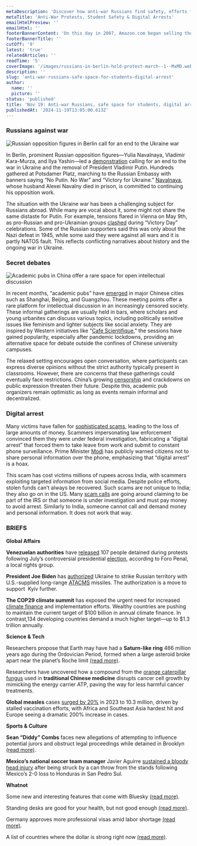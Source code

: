 ```yaml
---
metaDescription: 'Discover how anti-war Russians find safety, efforts for student safe spaces, and the rise of digital arrests.'
metaTitle: 'Anti-War Protests, Student Safety & Digital Arrests'
emailHtmlPreview: ''
emailHtml: ''
footerBannerContent: 'On this day in 2007, Amazon.com began selling the Kindle, a wireless electronic reading device that played a key role in popularizing e-books.'
footerBannerTitle: ''
cutOff: '9'
latest: 'true'
relatedArticles: ''
readTime: '5'
coverImage: '/images/russians-in-berlin-hold-protest-march--1--MxMD.webp'
description: ''
slug: 'anti-war-russians-safe-space-for-students-digital-arrest'
author:
  name: ''
  picture: ''
status: 'published'
title: 'Nov 19: Anti-war Russians, safe space for students, digital arrest'
publishedAt: '2024-11-19T13:05:00.613Z'
---
```


### Russians against war

![Russian opposition figures in Berlin call for an end to the Ukraine war](/images/russians-in-berlin-hold-protest-march--1--I3Mj.webp)

In Berlin, prominent Russian opposition figures—Yulia Navalnaya, Vladimir Kara-Murza, and Ilya Yashin—led a [demonstration](https://www.dw.com/en/russian-opposition-in-exile-holds-berlin-protest-march/a-70804993) calling for an end to the war in Ukraine and the removal of President Vladimir Putin. Hundreds gathered at Potsdamer Platz, marching to the Russian Embassy with banners saying “No Putin. No War” and “Victory for Ukraine.” [Navalnaya](https://www.bbc.com/news/articles/ce9g4ln2d8eo), whose husband Alexei Navalny died in prison, is committed to continuing his opposition work.

The situation with the Ukraine war has been a challenging subject for Russians abroad. While many are vocal about it, some might not share the same distaste for Putin. For example, tensions flared in Vienna on May 9th, as pro-Russian and pro-Ukrainian groups [clashed](https://www.newsweek.com/russians-ukrainians-face-off-vienna-over-9th-may-victory-day-1799284) during “Victory Day” celebrations. Some of the Russian supporters said this was only about the Nazi defeat in 1945, while some said they were against all wars and it is partly NATOS fault. This reflects conflicting narratives about history and the ongoing war in Ukraine.

### Secret debates

![Academic pubs in China offer a rare space for open intellectual discussion](/images/young-chinese-flock-to--academic-pubs--as-space-for-free-expression-shrinks--1--I0Nj.webp)

In recent months, “academic pubs” have [emerged](https://edition.cnn.com/2024/11/15/china/china-academic-pubs-intl-hnk/index.html) in major Chinese cities such as Shanghai, Beijing, and Guangzhou. These meeting points offer a rare platform for intellectual discussion in an increasingly censored society. These informal gatherings are usually held in bars, where scholars and young urbanites can discuss various topics, including politically sensitive issues like feminism and lighter subjects like social anxiety. They are inspired by Western initiatives like “[Cafe Scientifique](http://cafescientifique.org/),” the sessions have gained popularity, especially after pandemic lockdowns, providing an alternative space for debate outside the confines of Chinese university campuses.

The relaxed setting encourages open conversation, where participants can express diverse opinions without the strict authority typically present in classrooms. However, there are concerns that these gatherings could eventually face restrictions. China’s growing [censorship](https://www.hrw.org/reports/2006/china0806/3.htm) and crackdowns on public expression threaten their future. Despite this, academic pub organizers remain optimistic as long as events remain informal and decentralized.

### Digital arrest

Many victims have fallen for [sophisticated scams](https://www.bbc.com/news/articles/cdrdyxk4k4ro), leading to the loss of large amounts of money. Scammers impersonating law enforcement convinced them they were under federal investigation, fabricating a “digital arrest” that forced them to take leave from work and submit to constant phone surveillance. Prime Minister [Modi](https://www.bbc.com/news/articles/cze3302zxr9o) has publicly warned citizens not to share personal information over the phone, emphasizing that “digital arrest” is a hoax.

This scam has cost victims millions of rupees across India, with scammers exploiting targeted information from social media. Despite police efforts, stolen funds can’t always be recovered. Such scams are not unique to India; they also go on in the US. Many [scam calls](https://www.azd.uscourts.gov/news/scam-alert-do-not-pay-callers-who-threaten-arrest-you-unless-you-pay) are going around claiming to be part of the IRS or that someone is under investigation and must pay money to avoid arrest. Similarly to India, someone cannot call and demand money and personal information. It does not work that way.

### BRIEFS

**Global Affairs**

**Venezuelan authorities** have [released](https://www.bbc.com/news/articles/c5yx5qzzypgo) 107 people detained during protests following July’s controversial presidential [election](https://www.state.gov/assessing-the-results-of-venezuelas-presidential-election/), according to Foro Penal, a local rights group.

**President Joe Biden** has [authorized](https://www.france24.com/en/americas/20241117-us-for-the-first-time-authorises-ukraine-s-use-of-long-range-missiles-inside-russia) Ukraine to strike Russian territory with U.S.-supplied long-range [ATACMS](https://www.theguardian.com/world/2024/nov/18/atacms-missiles-what-are-they-why-they-important-for-ukraine) missiles. The authorization is a move to support  Kyiv further.

**The COP29 climate summit** has exposed the urgent need for increased [climate finance](https://www.politico.eu/article/explaining-trillion-dollar-question-disrupting-cop29/) and implementation efforts. Wealthy countries are pushing to maintain the current target of $100 billion in annual climate finance. In contrast,134 developing countries demand a much higher target—up to $1.3 trillion annually.

**Science & Tech**

Researchers propose that Earth may have had a **Saturn-like ring** 466 million years ago during the Ordovician Period, formed when a large asteroid broke apart near the planet’s Roche limit [(read more)](https://edition.cnn.com/2024/11/18/science/earth-saturn-ring-asteroid-study/index.html).

Researchers have uncovered how a compound from the [orange caterpillar fungus](https://www.goodnewsnetwork.org/caterpillar-fungus-used-in-chinese-medicine-slows-the-growth-of-cancer-cells-shows-new-study/) used in **traditional Chinese medicine** disrupts cancer cell growth by mimicking the energy carrier ATP, paving the way for less harmful cancer treatments.

**Global measles** cases [surged by 20%](https://www.euronews.com/health/2024/11/14/measles-cases-rise-more-than-200-in-european-region-amid-global-surge-who-and-cdc-say) in 2023 to 10.3 million, driven by stalled vaccination efforts, with Africa and Southeast Asia hardest hit and Europe seeing a dramatic 200% increase in cases.

**Sports & Culture**

**Sean “Diddy” Combs** faces new allegations of attempting to influence potential jurors and obstruct legal proceedings while detained in Brooklyn [(read more)](https://people.com/prosecutors-accuse-sean-diddy-combs-of-violating-jail-rules-8746689).

**Mexico’s national soccer team manager** Javier Aguirre [sustained a bloody head injury](https://edition.cnn.com/2024/11/16/sport/javier-aguirre-mexico-can-hit-spt-intl/index.html) after being struck by a can throw from the stands following Mexico’s 2-0 loss to Honduras in San Pedro Sul.

**Whatnot**

Some new and interesting features that come with Bluesky [(read more)](https://www.theverge.com/24295933/bluesky-social-network-custom-how-to).

Standing desks are good for your health, but not good enough [(read more)](https://www.wired.com/story/standing-desk-health-benefits/).

Germany approves more professional visas amid labor shortage [(read more)](https://www.dw.com/en/germany-approves-more-professional-visas-amid-labor-shortage/a-70805316).

A list of countries where the dollar is strong right now [(read more)](https://www.thrillist.com/news/nation/us-currency-strongest-weakest-travel-ranking).